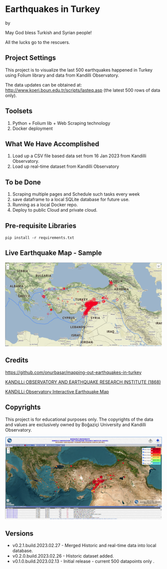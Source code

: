 # Earthquakes in Turkey

by 

May God bless Turkish and Syrian people! 

All the lucks go to the rescuers.



## Project Settings

This project is to visualize the last 500 earthquakes happened in Turkey using Folium library and data from Kandilli Observatory.

The data updates can be obtained at: http://www.koeri.boun.edu.tr/scripts/lasteq.asp (the latest 500 rows of data only).

## Toolsets

1. Python + Folium lib + Web Scraping technology
2. Docker deployment

## What We Have Accomplished

1. Load up a CSV file based data set from 16 Jan 2023 from Kandilli Observatory.
2. Load up real-time dataset from Kandilli Observatory

## To be Done

1. Scraping multiple pages and Schedule such tasks every week
2. save dataframe to a local SQLite database for future use.
3. Running as a local Docker repo.
4. Deploy to public Cloud and private cloud.

## Pre-requisite Libraries

```
pip install -r requirements.txt
```

## Live Earthquake Map - Sample

![live-map](resources/live-earthquake-map-sample.png)



## Credits

https://github.com/onurbasar/mapping-out-earthquakes-in-turkey

[KANDiLLi OBSERVATORY AND EARTHQUAKE RESEARCH INSTITUTE (1868)](http://www.koeri.boun.edu.tr/new/en)

[KANDiLLi Observatory Interactive Earthquake Map](http://udim.koeri.boun.edu.tr/zeqmap/)



## Copyrights

This project is for educational purposes only. The copyrights of the data and values are exclusively owned by Boğaziçi University and Kandilli Observatory.

![Interactive Map](resources/interactive-map-by-bogazici-university-and-kandilli-observatory.png)

## Versions

* v0.2.1.build.2023.02.27 - Merged Historic and real-time data into local database.
* v0.2.0.build.2023.02.26 - Historic dataset added.
* v0.1.0.build.2023.02.13 - Initial release - current 500 datapoints only  .